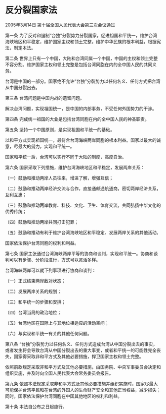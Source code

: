 # 反分裂国家法

2005年3月14日 第十届全国人民代表大会第三次会议通过

<!-- INFO END -->

第一条 为了反对和遏制“台独”分裂势力分裂国家，促进祖国和平统一，维护台湾海峡地区和平稳定，维护国家主权和领土完整，维护中华民族的根本利益，根据宪法，制定本法。

第二条 世界上只有一个中国，大陆和台湾同属一个中国，中国的主权和领土完整不容分割。维护国家主权和领土完整是包括台湾同胞在内的全中国人民的共同义务。

台湾是中国的一部分。国家绝不允许“台独”分裂势力以任何名义、任何方式把台湾从中国分裂出去。

第三条 台湾问题是中国内战的遗留问题。

解决台湾问题，实现祖国统一，是中国的内部事务，不受任何外国势力的干涉。

第四条 完成统一祖国的大业是包括台湾同胞在内的全中国人民的神圣职责。

第五条 坚持一个中国原则，是实现祖国和平统一的基础。

以和平方式实现祖国统一，最符合台湾海峡两岸同胞的根本利益。国家以最大的诚意，尽最大的努力，实现和平统一。

国家和平统一后，台湾可以实行不同于大陆的制度，高度自治。

第六条 国家采取下列措施，维护台湾海峡地区和平稳定，发展两岸关系：

（一）鼓励和推动两岸人员往来，增进了解，增强互信；

（二）鼓励和推动两岸经济交流与合作，直接通邮通航通商，密切两岸经济关系，互利互惠；

（三）鼓励和推动两岸教育、科技、文化、卫生、体育交流，共同弘扬中华文化的优秀传统；

（四）鼓励和推动两岸共同打击犯罪；

（五）鼓励和推动有利于维护台湾海峡地区和平稳定、发展两岸关系的其他活动。

国家依法保护台湾同胞的权利和利益。

第七条 国家主张通过台湾海峡两岸平等的协商和谈判，实现和平统一。协商和谈判可以有步骤、分阶段进行，方式可以灵活多样。

台湾海峡两岸可以就下列事项进行协商和谈判：

（一）正式结束两岸敌对状态；

（二）发展两岸关系的规划；

（三）和平统一的步骤和安排；

（四）台湾当局的政治地位；

（五）台湾地区在国际上与其地位相适应的活动空间；

（六）与实现和平统一有关的其他任何问题。

第八条 “台独”分裂势力以任何名义、任何方式造成台湾从中国分裂出去的事实，或者发生将会导致台湾从中国分裂出去的重大事变，或者和平统一的可能性完全丧失，国家得采取非和平方式及其他必要措施，捍卫国家主权和领土完整。

依照前款规定采取非和平方式及其他必要措施，由国务院、中央军事委员会决定和组织实施，并及时向全国人民代表大会常务委员会报告。

第九条 依照本法规定采取非和平方式及其他必要措施并组织实施时，国家尽最大可能保护台湾平民和在台湾的外国人的生命财产安全和其他正当权益，减少损失；同时，国家依法保护台湾同胞在中国其他地区的权利和利益。

第十条 本法自公布之日起施行。